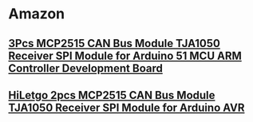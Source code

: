 # Amazon
## [3Pcs MCP2515 CAN Bus Module TJA1050 Receiver SPI Module for Arduino 51 MCU ARM Controller Development Board](https://www.amazon.com/Comidox-MCP2515-Receiver-Controller-Development/dp/B07J9KZ4L4)

## [HiLetgo 2pcs MCP2515 CAN Bus Module TJA1050 Receiver SPI Module for Arduino AVR](https://www.amazon.com/HiLetgo-MCP2515-TJA1050-Receiver-Arduino/dp/B01D0WSEWU)
